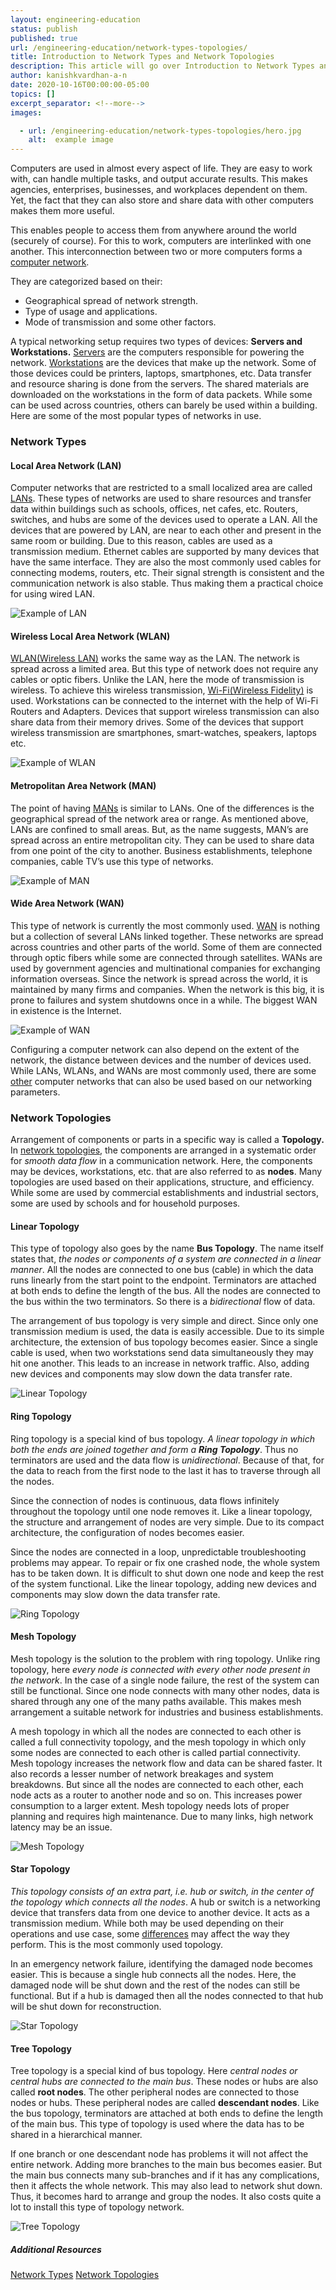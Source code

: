 ```yaml
---
layout: engineering-education
status: publish
published: true
url: /engineering-education/network-types-topologies/
title: Introduction to Network Types and Network Topologies
description: This article will go over Introduction to Network Types and Network Topologies
author: kanishkvardhan-a-n
date: 2020-10-16T00:00:00-05:00
topics: []
excerpt_separator: <!--more-->
images:

  - url: /engineering-education/network-types-topologies/hero.jpg
    alt:  example image
---
```

Computers are used in almost every aspect of life. They are easy to work with, can handle multiple tasks, and output accurate results. This makes agencies, enterprises, businesses, and workplaces dependent on them. Yet, the fact that they can also store and share data with other computers makes them more useful.
<!--more-->
This enables people to access them from anywhere around the world (securely of course). For this to work, computers are interlinked with one another. This interconnection between two or more computers forms a [computer network](https://en.wikipedia.org/wiki/Computer_network).

They are categorized based on their:

-  Geographical spread of network strength.
-  Type of usage and applications.
-  Mode of transmission and some other factors.

A typical networking setup requires two types of devices: **Servers and Workstations.**
[Servers](https://en.wikipedia.org/wiki/Server_(computing)) are the computers responsible for powering the network. [Workstations](https://en.wikipedia.org/wiki/Workstation) are the devices that make up the network. Some of those devices could be printers, laptops, smartphones, etc. Data transfer and resource sharing is done from the servers. The shared materials are downloaded on the workstations in the form of data packets. While some can be used across countries, others can barely be used within a building. Here are some of the most popular types of networks in use.

### Network Types
#### Local Area Network (LAN)
Computer networks that are restricted to a small localized area are called [LANs](https://en.wikipedia.org/wiki/Local_area_network). These types of networks are used to share resources and transfer data within buildings such as schools, offices, net cafes, etc. Routers, switches, and hubs are some of the devices used to operate a LAN. All the devices that are powered by LAN, are near to each other and present in the same room or building.
Due to this reason, cables are used as a transmission medium. Ethernet cables are supported by many devices that have the same interface. They are also the most commonly used cables for connecting modems, routers, etc. Their signal strength is consistent and the communication network is also stable. Thus making them a practical choice for using wired LAN.

![Example of LAN](/engineering-education/network-types-topologies/lan.jpg)

#### Wireless Local Area Network (WLAN)
[WLAN(Wireless LAN)](https://en.wikipedia.org/wiki/Wireless_LAN) works the same way as the LAN. The network is spread across a limited area. But this type of network does not require any cables or optic fibers. Unlike the LAN, here the mode of transmission is wireless. To achieve this wireless transmission, [Wi-Fi(Wireless Fidelity)](https://en.wikipedia.org/wiki/Wi-Fi) is used. Workstations can be connected to the internet with the help of Wi-Fi Routers and Adapters. Devices that support wireless transmission can also share data from their memory drives. Some of the devices that support wireless transmission are smartphones, smart-watches, speakers, laptops etc.

![Example of WLAN](/engineering-education/network-types-topologies/wlan.jpg)

#### Metropolitan Area Network (MAN)
The point of having [MANs](https://en.wikipedia.org/wiki/Metropolitan_area_network) is similar to LANs. One of the differences is the geographical spread of the network area or range. As mentioned above, LANs are confined to small areas. But, as the name suggests, MAN’s are spread across an entire metropolitan city. They can be used to share data from one point of the city to another. Business establishments, telephone companies, cable TV’s use this type of networks.  

![Example of MAN](/engineering-education/network-types-topologies/man.jpg)

#### Wide Area Network (WAN)
This type of network is currently the most commonly used. [WAN](https://en.wikipedia.org/wiki/Wide_area_network) is nothing but a collection of several LANs linked together. These networks are spread across countries and other parts of the world. Some of them are connected through optic fibers while some are connected through satellites. WANs are used by government agencies and multinational companies for exchanging information overseas. Since the network is spread across the world, it is maintained by many firms and companies. When the network is this big, it is prone to failures and system shutdowns once in a while. The biggest WAN in existence is the Internet.   

![Example of WAN](/engineering-education/network-types-topologies/wan.jpg)

Configuring a computer network can also depend on the extent of the network, the distance between devices and the number of devices used. While LANs, WLANs, and WANs are most commonly used, there are some [other](https://www.belden.com/blog/smart-building/network-types) computer networks that can also be used based on our networking parameters.

### Network Topologies
Arrangement of components or parts in a specific way is called a **Topology.** In [network topologies](https://en.wikipedia.org/wiki/Network_topology), the components are arranged in a systematic order for *smooth data flow* in a communication network. Here, the components may be devices, workstations, etc. that are also referred to as **nodes**. Many topologies are used based on their applications, structure, and efficiency. While some are used by commercial establishments and industrial sectors, some are used by schools and for household purposes.

#### Linear Topology
This type of topology also goes by the name **Bus Topology**. The name itself states that, *the nodes or components of a system are connected in a linear manner*. All the nodes are connected to one bus (cable) in which the data runs linearly from the start point to the endpoint. Terminators are attached at both ends to define the length of the bus. All the nodes are connected to the bus within the two terminators. So there is a *bidirectional* flow of data.

The arrangement of bus topology is very simple and direct. Since only one transmission medium is used, the data is easily accessible. Due to its simple architecture, the extension of bus topology becomes easier. Since a single cable is used, when two workstations send data simultaneously they may hit one another. This leads to an increase in network traffic. Also, adding new devices and components may slow down the data transfer rate.

![Linear Topology](/engineering-education/network-types-topologies/bus.jpg)

#### Ring Topology
Ring topology is a special kind of bus topology. _A linear topology in which both the ends are joined together and form a **Ring Topology**_. Thus no terminators are used and the data flow is *unidirectional*. Because of that, for the data to reach from the first node to the last it has to traverse through all the nodes.

Since the connection of nodes is continuous, data flows infinitely throughout the topology until one node removes it. Like a linear topology, the structure and arrangement of nodes are very simple. Due to its compact architecture, the configuration of nodes becomes easier.

Since the nodes are connected in a loop, unpredictable troubleshooting problems may appear. To repair or fix one crashed node, the whole system has to be taken down. It is difficult to shut down one node and keep the rest of the system functional. Like the linear topology, adding new devices and components may slow down the data transfer rate.

![Ring Topology](/engineering-education/network-types-topologies/ring.jpg)

#### Mesh Topology
Mesh topology is the solution to the problem with ring topology. Unlike ring topology, here *every node is connected with every other node present in the network*. In the case of a single node failure, the rest of the system can still be functional. Since one node connects with many other nodes, data is shared through any one of the many paths available. This makes mesh arrangement a suitable network for industries and business establishments.

A mesh topology in which all the nodes are connected to each other is called a full connectivity topology, and the mesh topology in which only some nodes are connected to each other is called partial connectivity.
Mesh topology increases the network flow and data can be shared faster. It also records a lesser number of network breakages and system breakdowns. But since all the nodes are connected to each other, each node acts as a router to another node and so on. This increases power consumption to a larger extent. Mesh topology needs lots of proper planning and requires high maintenance. Due to many links, high network latency may be an issue.

![Mesh Topology](/engineering-education/network-types-topologies/mesh.jpg)

#### Star Topology
*This topology consists of an extra part, i.e. hub or switch, in the center of the topology which connects all the nodes*. A hub or switch is a networking device that transfers data from one device to another device. It acts as a transmission medium. While both may be used depending on their operations and use case, some [differences](https://www.geeksforgeeks.org/difference-between-hub-and-switch/) may affect the way they perform. This is the most commonly used topology.

In an emergency network failure, identifying the damaged node becomes easier. This is because a single hub connects all the nodes. Here, the damaged node will be shut down and the rest of the nodes can still be functional. But if a hub is damaged then all the nodes connected to that hub will be shut down for reconstruction.

![Star Topology](/engineering-education/network-types-topologies/star.jpg)

#### Tree Topology
Tree topology is a special kind of bus topology. Here *central nodes or central hubs are connected to the main bus*. These nodes or hubs are also called **root nodes**. The other peripheral nodes are connected to those nodes or hubs. These peripheral nodes are called **descendant nodes**. Like the bus topology, terminators are attached at both ends to define the length of the main bus. This type of topology is used where the data has to be shared in a hierarchical manner.

If one branch or one descendant node has problems it will not affect the entire network. Adding more branches to the main bus becomes easier. But the main bus connects many sub-branches and if it has any complications, then it affects the whole network. This may also lead to network shut down. Thus, it becomes hard to arrange and group the nodes. It also costs quite a lot to install this type of topology network.

![Tree Topology](/engineering-education/network-types-topologies/tree.jpg)

##### Additional Resources
[Network Types](https://www.javatpoint.com/types-of-computer-network)
[Network Topologies](https://www.javatpoint.com/computer-network-topologies)
